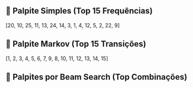 ## 🎯 Palpite Simples (Top 15 Frequências)
[20, 10, 25, 11, 13, 24, 14, 3, 1, 4, 12, 5, 2, 22, 9]

## 🔁 Palpite Markov (Top 15 Transições)
[1, 2, 3, 4, 5, 6, 7, 9, 8, 10, 11, 12, 13, 14, 15]

## 🤖 Palpites por Beam Search (Top Combinações)
